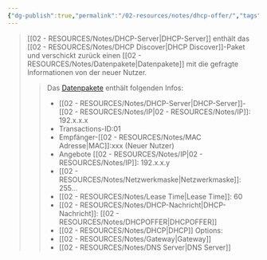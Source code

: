 ```yaml
---
{"dg-publish":true,"permalink":"/02-resources/notes/dhcp-offer/","tags":["netzwerk/protocol"],"noteIcon":"","updated":"2025-07-12T13:31:41.291+02:00"}
---
```


<style> .container {font-family: sans-serif; text-align: center;} .button-wrapper button {z-index: 1;height: 40px; width: 100px; margin: 10px;padding: 5px;} .excalidraw .App-menu_top .buttonList { display: flex;} .excalidraw-wrapper { height: 800px; margin: 50px; position: relative;} :root[dir="ltr"] .excalidraw .layer-ui__wrapper .zen-mode-transition.App-menu_bottom--transition-left {transform: none;} </style><script src="https://cdn.jsdelivr.net/npm/react@17/umd/react.production.min.js"></script><script src="https://cdn.jsdelivr.net/npm/react-dom@17/umd/react-dom.production.min.js"></script><script type="text/javascript" src="https://cdn.jsdelivr.net/npm/@excalidraw/excalidraw@0/dist/excalidraw.production.min.js"></script><div id="DHCP-Server_2024-08-01_1448.47.excalidraw.md1"></div><script>(function(){const InitialData={"type":"excalidraw","version":2,"source":"https://github.com/zsviczian/obsidian-excalidraw-plugin/releases/tag/2.2.13","elements":[{"type":"image","version":289,"versionNonce":812146726,"index":"a0","isDeleted":false,"id":"SaQDq8UhYH9OJU5DFZyag","fillStyle":"solid","strokeWidth":2,"strokeStyle":"solid","roughness":1,"opacity":100,"angle":0,"x":-604.3703994750977,"y":-228.0961385250477,"strokeColor":"transparent","backgroundColor":"transparent","width":168,"height":168,"seed":1273659834,"groupIds":[],"frameId":null,"roundness":null,"boundElements":[{"id":"k_2bFUdmufWBafmlmXU6f","type":"arrow"}],"updated":1722516530782,"link":null,"locked":false,"status":"pending","fileId":"f6c1d7e1aa53e7d469b3b7665c3abe5d3bba85f7","scale":[1,1]},{"type":"image","version":215,"versionNonce":1633622394,"index":"a1","isDeleted":false,"id":"r-OOF6Jn2jqu8pYKXdU4m","fillStyle":"solid","strokeWidth":2,"strokeStyle":"solid","roughness":1,"opacity":100,"angle":0,"x":408.62960052490234,"y":-125.0961385250477,"strokeColor":"transparent","backgroundColor":"transparent","width":151,"height":151,"seed":895892090,"groupIds":[],"frameId":null,"roundness":null,"boundElements":[{"id":"3YJ_KTdFyR3EbAwpH6ZMp","type":"arrow"}],"updated":1722516560371,"link":null,"locked":false,"status":"pending","fileId":"6106568153b329ecf3a19bfa6e61ca6e0985de99","scale":[1,1]},{"type":"text","version":148,"versionNonce":467145658,"index":"a2","isDeleted":false,"id":"2nlXEt01","fillStyle":"solid","strokeWidth":2,"strokeStyle":"solid","roughness":1,"opacity":100,"angle":0,"x":388.62960052490234,"y":-171.0961385250477,"strokeColor":"#1e1e1e","backgroundColor":"transparent","width":197.7407989501953,"height":25,"seed":275569466,"groupIds":[],"frameId":null,"roundness":null,"boundElements":[],"updated":1722516560371,"link":"[[02 - RESOURCES/Notes/DHCP-Server\|DHCP-Server]]","locked":false,"fontSize":20,"fontFamily":1,"text":"📍[[02 - RESOURCES/Notes/DHCP-Server\|DHCP-Server]]","rawText":"[[02 - RESOURCES/Notes/DHCP-Server\|DHCP-Server]]","textAlign":"left","verticalAlign":"top","containerId":null,"originalText":"📍[[02 - RESOURCES/Notes/DHCP-Server\|DHCP-Server]]","autoResize":true,"lineHeight":1.25},{"type":"text","version":103,"versionNonce":737073658,"index":"a3","isDeleted":false,"id":"Jn8KlWDr","fillStyle":"solid","strokeWidth":2,"strokeStyle":"solid","roughness":1,"opacity":100,"angle":0,"x":-571.3703994750977,"y":-267.0961385250477,"strokeColor":"#1e1e1e","backgroundColor":"transparent","width":132.63987731933594,"height":25,"seed":996238330,"groupIds":[],"frameId":null,"roundness":null,"boundElements":[],"updated":1722517214731,"link":null,"locked":false,"fontSize":20,"fontFamily":1,"text":"Neuer Nutzer","rawText":"Neuer Nutzer","textAlign":"left","verticalAlign":"top","containerId":null,"originalText":"Neuer Nutzer","autoResize":true,"lineHeight":1.25},{"type":"image","version":208,"versionNonce":635931558,"index":"a4","isDeleted":false,"id":"KBCnmq_d6qbQ_ifta8Wtt","fillStyle":"solid","strokeWidth":2,"strokeStyle":"solid","roughness":1,"opacity":100,"angle":0,"x":-171.37039947509766,"y":-63.09613852504771,"strokeColor":"transparent","backgroundColor":"transparent","width":139,"height":139,"seed":1346819258,"groupIds":[],"frameId":null,"roundness":null,"boundElements":[{"id":"XJBg7pFC8Zs8BG0B6L_Co","type":"arrow"},{"id":"1bpjtfSlsct365wHb8RlL","type":"arrow"},{"id":"19id34z3PzAMthRx6jtxU","type":"arrow"},{"id":"3YJ_KTdFyR3EbAwpH6ZMp","type":"arrow"},{"id":"nT2Jm5e1EygkNABtQiul_","type":"arrow"},{"id":"k_2bFUdmufWBafmlmXU6f","type":"arrow"}],"updated":1722516530782,"link":null,"locked":false,"status":"pending","fileId":"807d01b91f4ba7b1db9126dac7c50777179382e1","scale":[1,1]},{"type":"image","version":187,"versionNonce":359547494,"index":"a5","isDeleted":false,"id":"skPehOp5nIgNDjezAJmPI","fillStyle":"solid","strokeWidth":2,"strokeStyle":"solid","roughness":1,"opacity":100,"angle":0,"x":-94.61575925817226,"y":-215.7274633145508,"strokeColor":"transparent","backgroundColor":"transparent","width":82.99999999999999,"height":82.99999999999999,"seed":817900922,"groupIds":[],"frameId":null,"roundness":null,"boundElements":[{"id":"nT2Jm5e1EygkNABtQiul_","type":"arrow"}],"updated":1722516530782,"link":null,"locked":false,"status":"pending","fileId":"f57648409fb309923cf54a7326bab65de3133a85","scale":[1,1]},{"type":"image","version":134,"versionNonce":174153958,"index":"a6","isDeleted":false,"id":"SGqyxfqZdFaQcZiJ4-lq2","fillStyle":"solid","strokeWidth":2,"strokeStyle":"solid","roughness":1,"opacity":100,"angle":0,"x":-497.87039947509766,"y":171.4038614749523,"strokeColor":"transparent","backgroundColor":"transparent","width":82.99999999999999,"height":82.99999999999999,"seed":303066682,"groupIds":[],"frameId":null,"roundness":null,"boundElements":[{"id":"XJBg7pFC8Zs8BG0B6L_Co","type":"arrow"}],"updated":1722516530782,"link":null,"locked":false,"status":"pending","fileId":"f57648409fb309923cf54a7326bab65de3133a85","scale":[1,1]},{"type":"image","version":123,"versionNonce":1325326182,"index":"a7","isDeleted":false,"id":"jiInBbVkllNmuK63iilWl","fillStyle":"solid","strokeWidth":2,"strokeStyle":"solid","roughness":1,"opacity":100,"angle":0,"x":-101.87039947509766,"y":232.4038614749523,"strokeColor":"transparent","backgroundColor":"transparent","width":82.99999999999999,"height":82.99999999999999,"seed":152737530,"groupIds":[],"frameId":null,"roundness":null,"boundElements":[{"id":"1bpjtfSlsct365wHb8RlL","type":"arrow"}],"updated":1722516530782,"link":null,"locked":false,"status":"pending","fileId":"f57648409fb309923cf54a7326bab65de3133a85","scale":[1,1]},{"type":"image","version":149,"versionNonce":70172134,"index":"a8","isDeleted":false,"id":"QRSAgeS8sI2n8glWjqlgC","fillStyle":"solid","strokeWidth":2,"strokeStyle":"solid","roughness":1,"opacity":100,"angle":0,"x":172.12960052490234,"y":210.4038614749523,"strokeColor":"transparent","backgroundColor":"transparent","width":82.99999999999999,"height":82.99999999999999,"seed":375498682,"groupIds":[],"frameId":null,"roundness":null,"boundElements":[{"id":"19id34z3PzAMthRx6jtxU","type":"arrow"}],"updated":1722516530782,"link":null,"locked":false,"status":"pending","fileId":"f57648409fb309923cf54a7326bab65de3133a85","scale":[1,1]},{"type":"text","version":130,"versionNonce":819526758,"index":"a9","isDeleted":false,"id":"Nm3LQGXt","fillStyle":"solid","strokeWidth":2,"strokeStyle":"solid","roughness":1,"opacity":100,"angle":0,"x":-94.61575925817226,"y":-272.7274633145508,"strokeColor":"#1e1e1e","backgroundColor":"transparent","width":95.69992065429688,"height":25,"seed":839426170,"groupIds":[],"frameId":null,"roundness":null,"boundElements":[],"updated":1722516530782,"link":null,"locked":false,"fontSize":20,"fontFamily":1,"text":"Nutzer 01","rawText":"Nutzer 01","textAlign":"left","verticalAlign":"top","containerId":null,"originalText":"Nutzer 01","autoResize":true,"lineHeight":1.25},{"type":"text","version":108,"versionNonce":2055765926,"index":"aA","isDeleted":false,"id":"zBKMAEE5","fillStyle":"solid","strokeWidth":2,"strokeStyle":"solid","roughness":1,"opacity":100,"angle":0,"x":-501.2203598022461,"y":124.4038614749523,"strokeColor":"#1e1e1e","backgroundColor":"transparent","width":105.27992248535156,"height":25,"seed":1473413434,"groupIds":[],"frameId":null,"roundness":null,"boundElements":[],"updated":1722516530782,"link":null,"locked":false,"fontSize":20,"fontFamily":1,"text":"Nutzer 02","rawText":"Nutzer 02","textAlign":"left","verticalAlign":"top","containerId":null,"originalText":"Nutzer 02","autoResize":true,"lineHeight":1.25},{"type":"text","version":96,"versionNonce":1105566438,"index":"aB","isDeleted":false,"id":"olDMH85H","fillStyle":"solid","strokeWidth":2,"strokeStyle":"solid","roughness":1,"opacity":100,"angle":0,"x":-110.2203598022461,"y":194.4038614749523,"strokeColor":"#1e1e1e","backgroundColor":"transparent","width":104.27992248535156,"height":25,"seed":321014266,"groupIds":[],"frameId":null,"roundness":null,"boundElements":[],"updated":1722516530782,"link":null,"locked":false,"fontSize":20,"fontFamily":1,"text":"Nutzer 03","rawText":"Nutzer 03","textAlign":"left","verticalAlign":"top","containerId":null,"originalText":"Nutzer 03","autoResize":true,"lineHeight":1.25},{"type":"text","version":103,"versionNonce":763186726,"index":"aC","isDeleted":false,"id":"mdcOu3kv","fillStyle":"solid","strokeWidth":2,"strokeStyle":"solid","roughness":1,"opacity":100,"angle":0,"x":164.7796401977539,"y":170.4038614749523,"strokeColor":"#1e1e1e","backgroundColor":"transparent","width":103.27992248535156,"height":25,"seed":184220346,"groupIds":[],"frameId":null,"roundness":null,"boundElements":[],"updated":1722516530782,"link":null,"locked":false,"fontSize":20,"fontFamily":1,"text":"Nutzer 04","rawText":"Nutzer 04","textAlign":"left","verticalAlign":"top","containerId":null,"originalText":"Nutzer 04","autoResize":true,"lineHeight":1.25},{"type":"arrow","version":137,"versionNonce":1044715002,"index":"aD","isDeleted":false,"id":"XJBg7pFC8Zs8BG0B6L_Co","fillStyle":"solid","strokeWidth":2,"strokeStyle":"solid","roughness":1,"opacity":100,"angle":0,"x":-409.37039947509766,"y":194.9038614749523,"strokeColor":"#1e1e1e","backgroundColor":"transparent","width":223,"height":146,"seed":234853242,"groupIds":[],"frameId":null,"roundness":{"type":2},"boundElements":[],"updated":1722516539342,"link":null,"locked":false,"startBinding":{"elementId":"SGqyxfqZdFaQcZiJ4-lq2","focus":0.18597969112221244,"gap":5.5},"endBinding":{"elementId":"KBCnmq_d6qbQ_ifta8Wtt","focus":0.11150104306798464,"gap":15},"lastCommittedPoint":null,"startArrowhead":null,"endArrowhead":null,"points":[[0,0],[223,-146]]},{"type":"arrow","version":140,"versionNonce":266297210,"index":"aE","isDeleted":false,"id":"1bpjtfSlsct365wHb8RlL","fillStyle":"solid","strokeWidth":2,"strokeStyle":"solid","roughness":1,"opacity":100,"angle":0,"x":-71.37039947509766,"y":235.9038614749523,"strokeColor":"#1e1e1e","backgroundColor":"transparent","width":29,"height":144,"seed":510858298,"groupIds":[],"frameId":null,"roundness":{"type":2},"boundElements":[],"updated":1722516539342,"link":null,"locked":false,"startBinding":{"elementId":"jiInBbVkllNmuK63iilWl","focus":-0.06713559440072421,"gap":1},"endBinding":{"elementId":"KBCnmq_d6qbQ_ifta8Wtt","focus":0.1882563313511041,"gap":16},"lastCommittedPoint":null,"startArrowhead":null,"endArrowhead":null,"points":[[0,0],[-29,-144]]},{"type":"arrow","version":144,"versionNonce":194332922,"index":"aF","isDeleted":false,"id":"19id34z3PzAMthRx6jtxU","fillStyle":"solid","strokeWidth":2,"strokeStyle":"solid","roughness":1,"opacity":100,"angle":0,"x":170.62960052490234,"y":219.9038614749523,"strokeColor":"#1e1e1e","backgroundColor":"transparent","width":195,"height":167,"seed":2117631226,"groupIds":[],"frameId":null,"roundness":{"type":2},"boundElements":[],"updated":1722516539342,"link":null,"locked":false,"startBinding":{"elementId":"QRSAgeS8sI2n8glWjqlgC","focus":-0.06263728948944952,"gap":1.5},"endBinding":{"elementId":"KBCnmq_d6qbQ_ifta8Wtt","focus":-0.15402043006478794,"gap":8},"lastCommittedPoint":null,"startArrowhead":null,"endArrowhead":null,"points":[[0,0],[-195,-167]]},{"type":"arrow","version":789,"versionNonce":2111956774,"index":"aG","isDeleted":false,"id":"3YJ_KTdFyR3EbAwpH6ZMp","fillStyle":"solid","strokeWidth":2,"strokeStyle":"solid","roughness":1,"opacity":100,"angle":0,"x":387.87673199945056,"y":24.387413024902372,"strokeColor":"#1e1e1e","backgroundColor":"transparent","width":401.2471314745482,"height":30.529750455256575,"seed":986893754,"groupIds":[],"frameId":null,"roundness":{"type":2},"boundElements":[],"updated":1722516915337,"link":null,"locked":false,"startBinding":{"elementId":"r-OOF6Jn2jqu8pYKXdU4m","focus":-1.0007702441066446,"gap":20.752868525451788},"endBinding":{"elementId":"KBCnmq_d6qbQ_ifta8Wtt","focus":-0.2577939905589667,"gap":19},"lastCommittedPoint":null,"startArrowhead":null,"endArrowhead":"arrow","points":[[0,0],[-401.2471314745482,-30.529750455256575]]},{"type":"arrow","version":282,"versionNonce":297008122,"index":"aH","isDeleted":false,"id":"nT2Jm5e1EygkNABtQiul_","fillStyle":"solid","strokeWidth":2,"strokeStyle":"solid","roughness":1,"opacity":100,"angle":0,"x":-68.4154063627675,"y":-122.72746331455079,"strokeColor":"#1e1e1e","backgroundColor":"transparent","width":31.22600486613257,"height":46.63132478950308,"seed":962922106,"groupIds":[],"frameId":null,"roundness":{"type":2},"boundElements":[],"updated":1722516539342,"link":null,"locked":false,"startBinding":{"elementId":"skPehOp5nIgNDjezAJmPI","focus":-0.2769032844036882,"gap":10},"endBinding":{"elementId":"KBCnmq_d6qbQ_ifta8Wtt","focus":-0.4568778711970178,"gap":13},"lastCommittedPoint":null,"startArrowhead":null,"endArrowhead":null,"points":[[0,0],[-31.22600486613257,46.63132478950308]]},{"type":"arrow","version":128,"versionNonce":874891814,"index":"aI","isDeleted":false,"id":"k_2bFUdmufWBafmlmXU6f","fillStyle":"solid","strokeWidth":2,"strokeStyle":"solid","roughness":1,"opacity":100,"angle":0,"x":-423.37039947509766,"y":-98.0961385250477,"strokeColor":"#1e1e1e","backgroundColor":"transparent","width":236,"height":78,"seed":1118971706,"groupIds":[],"frameId":null,"roundness":{"type":2},"boundElements":[],"updated":1722516887580,"link":null,"locked":false,"startBinding":null,"endBinding":{"elementId":"KBCnmq_d6qbQ_ifta8Wtt","focus":-0.01901663382669661,"gap":16},"lastCommittedPoint":null,"startArrowhead":null,"endArrowhead":null,"points":[[0,0],[236,78]]},{"type":"text","version":86,"versionNonce":1712313574,"index":"aJ","isDeleted":false,"id":"86ivXj1r","fillStyle":"solid","strokeWidth":2,"strokeStyle":"solid","roughness":1,"opacity":100,"angle":0,"x":-125.37039947509766,"y":-56.09613852504771,"strokeColor":"#1e1e1e","backgroundColor":"transparent","width":135.04086303710938,"height":25,"seed":253571066,"groupIds":[],"frameId":null,"roundness":null,"boundElements":[],"updated":1722516530782,"link":"[[02 - RESOURCES/Notes/Switch\|Switch]]","locked":false,"fontSize":20,"fontFamily":1,"text":"📍[[02 - RESOURCES/Notes/Switch\|Switch]]","rawText":"[[02 - RESOURCES/Notes/Switch\|Switch]]","textAlign":"left","verticalAlign":"top","containerId":null,"originalText":"📍[[02 - RESOURCES/Notes/Switch\|Switch]]","autoResize":true,"lineHeight":1.25},{"type":"text","version":189,"versionNonce":2017753594,"index":"aK","isDeleted":false,"id":"GwgEoIGF","fillStyle":"solid","strokeWidth":2,"strokeStyle":"solid","roughness":1,"opacity":100,"angle":0,"x":-135.03746052887072,"y":-394.88823647495224,"strokeColor":"#1e1e1e","backgroundColor":"transparent","width":159.6649932861328,"height":72.57691325816776,"seed":1386815674,"groupIds":[],"frameId":null,"roundness":null,"boundElements":[],"updated":1722516552750,"link":null,"locked":false,"fontSize":58.06153060653421,"fontFamily":8,"text":"Offer","rawText":"Offer","textAlign":"left","verticalAlign":"top","containerId":null,"originalText":"Offer","autoResize":true,"lineHeight":1.25},{"type":"rectangle","version":662,"versionNonce":1533996646,"index":"aN","isDeleted":false,"id":"fawc02gXML30BednClos8","fillStyle":"solid","strokeWidth":2,"strokeStyle":"solid","roughness":1,"opacity":100,"angle":0,"x":107,"y":-262.2421875,"strokeColor":"#1e1e1e","backgroundColor":"transparent","width":277,"height":260,"seed":1862203878,"groupIds":[],"frameId":null,"roundness":{"type":3},"boundElements":[{"type":"text","id":"mcK5RDCH"},{"id":"3YJ_KTdFyR3EbAwpH6ZMp","type":"arrow"}],"updated":1722516967131,"link":null,"locked":false},{"type":"text","version":640,"versionNonce":26227110,"index":"aO","isDeleted":false,"id":"mcK5RDCH","fillStyle":"solid","strokeWidth":2,"strokeStyle":"solid","roughness":1,"opacity":100,"angle":0,"x":118.80961608886719,"y":-257.2421875,"strokeColor":"#1e1e1e","backgroundColor":"transparent","width":253.38076782226562,"height":250,"seed":2056699066,"groupIds":[],"frameId":null,"roundness":null,"boundElements":[],"updated":1722516967131,"link":"[[02 - RESOURCES/Notes/DHCP\|DHCP]]","locked":false,"fontSize":20,"fontFamily":5,"text":"📍[[02 - RESOURCES/Notes/DHCP\|DHCP]]-IP:192.x.x.x\nTransactions-ID:02\nC-[[MAC\|MAC]]:xxx\nOffered [[02 - RESOURCES/Notes/IP\|IP]]:192.x.x.x\n[[Subnetzmaske\|Subnetzmaske]]:255...\nLease Time:60\n[[02 - RESOURCES/Notes/DHCP\|DHCP]] Options:\n- [[02 - RESOURCES/Notes/Gateway\|Gateway]]\n- [[DNS-Server\|DNS-Server]]\n","rawText":"[[02 - RESOURCES/Notes/DHCP\|DHCP]]-IP:192.x.x.x\nTransactions-ID:02\nC-[[02 - RESOURCES/Notes/MAC Adresse\|MAC]]:xxx\nOffered [[02 - RESOURCES/Notes/IP\|IP]]:192.x.x.x\n[[02 - RESOURCES/Notes/Netzwerkmaske\|Subnetzmaske]]:255...\nLease Time:60\n[[02 - RESOURCES/Notes/DHCP\|DHCP]] Options:\n- [[02 - RESOURCES/Notes/Gateway\|Gateway]]\n- [[DNS-Server\|DNS-Server]]\n","textAlign":"center","verticalAlign":"middle","containerId":"fawc02gXML30BednClos8","originalText":"📍[[02 - RESOURCES/Notes/DHCP\|DHCP]]-IP:192.x.x.x\nTransactions-ID:02\nC-[[MAC\|MAC]]:xxx\nOffered [[02 - RESOURCES/Notes/IP\|IP]]:192.x.x.x\n[[Subnetzmaske\|Subnetzmaske]]:255...\nLease Time:60\n[[02 - RESOURCES/Notes/DHCP\|DHCP]] Options:\n- [[02 - RESOURCES/Notes/Gateway\|Gateway]]\n- [[DNS-Server\|DNS-Server]]\n","autoResize":true,"lineHeight":1.25}],"appState":{"theme":"dark","viewBackgroundColor":"#ffffff","currentItemStrokeColor":"#1e1e1e","currentItemBackgroundColor":"transparent","currentItemFillStyle":"solid","currentItemStrokeWidth":2,"currentItemStrokeStyle":"solid","currentItemRoughness":1,"currentItemOpacity":100,"currentItemFontFamily":5,"currentItemFontSize":20,"currentItemTextAlign":"left","currentItemStartArrowhead":null,"currentItemEndArrowhead":"arrow","scrollX":695,"scrollY":421.1484375,"zoom":{"value":1},"currentItemRoundness":"round","gridSize":null,"gridColor":{"Bold":"#C9C9C9FF","Regular":"#EDEDEDFF"},"currentStrokeOptions":null,"previousGridSize":null,"frameRendering":{"enabled":true,"clip":true,"name":true,"outline":true},"objectsSnapModeEnabled":false},"files":{}};InitialData.scrollToContent=true;App=()=>{const e=React.useRef(null),t=React.useRef(null),[n,i]=React.useState({width:void 0,height:void 0});return React.useEffect(()=>{i({width:t.current.getBoundingClientRect().width,height:t.current.getBoundingClientRect().height});const e=()=>{i({width:t.current.getBoundingClientRect().width,height:t.current.getBoundingClientRect().height})};return window.addEventListener("resize",e),()=>window.removeEventListener("resize",e)},[t]),React.createElement(React.Fragment,null,React.createElement("div",{className:"excalidraw-wrapper",ref:t},React.createElement(ExcalidrawLib.Excalidraw,{ref:e,width:n.width,height:n.height,initialData:InitialData,viewModeEnabled:!0,zenModeEnabled:!0,gridModeEnabled:!1})))},excalidrawWrapper=document.getElementById("DHCP-Server_2024-08-01_1448.47.excalidraw.md1");ReactDOM.render(React.createElement(App),excalidrawWrapper);})();</script>
>[[02 - RESOURCES/Notes/DHCP-Server\|DHCP-Server]] enthält das [[02 - RESOURCES/Notes/DHCP Discover\|DHCP Discover]]-Paket und verschickt zurück einen [[02 - RESOURCES/Notes/Datenpakete\|Datenpakete]] mit die gefragte Informationen von der neuer Nutzer.
>
>>Das [Datenpakete](app://obsidian.md/Datenpakete) enthält folgenden Infos:
>>- [[02 - RESOURCES/Notes/DHCP-Server\|DHCP-Server]]-[[02 - RESOURCES/Notes/IP\|02 - RESOURCES/Notes/IP]]: 192.x.x.x
>>- Transactions-ID:01
>>- Empfänger-[[02 - RESOURCES/Notes/MAC Adresse\|MAC]]:xxx (Neuer Nutzer)
>>- Angebote [[02 - RESOURCES/Notes/IP\|02 - RESOURCES/Notes/IP]]: 192.x.x.y
>>- [[02 - RESOURCES/Notes/Netzwerkmaske\|Netzwerkmaske]]: 255...
>>- [[02 - RESOURCES/Notes/Lease Time\|Lease Time]]: 60
>>- [[02 - RESOURCES/Notes/DHCP-Nachricht\|DHCP-Nachricht]]: [[02 - RESOURCES/Notes/DHCPOFFER\|DHCPOFFER]] 
>>- [[02 - RESOURCES/Notes/DHCP\|DHCP]] Options:
>>	- [[02 - RESOURCES/Notes/Gateway\|Gateway]]
>>	- [[02 - RESOURCES/Notes/DNS Server\|DNS Server]]
